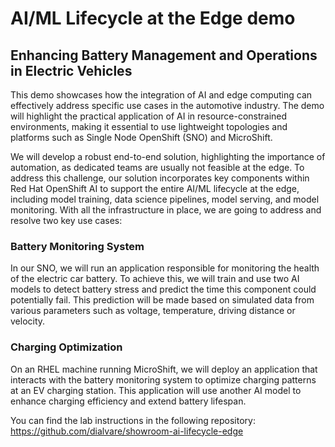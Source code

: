 # AI/ML Lifecycle at the Edge demo

## Enhancing Battery Management and Operations in Electric Vehicles

This demo showcases how the integration of AI and edge computing can effectively address specific use cases in the automotive industry. The demo will highlight the practical application of AI in resource-constrained environments, making it essential to use lightweight topologies and platforms such as Single Node OpenShift (SNO) and MicroShift. 

We will develop a robust end-to-end solution, highlighting the importance of automation, as dedicated teams are usually not feasible at the edge. To address this challenge, our solution incorporates key components within Red Hat OpenShift AI to support the entire AI/ML lifecycle at the edge, including model training, data science pipelines, model serving, and model monitoring. With all the infrastructure in place, we are going to address and resolve two key use cases:

### Battery Monitoring System
In our SNO, we will run an application responsible for monitoring the health of the electric car battery. To achieve this, we will train and use two AI models to detect battery stress and predict the time this component could potentially fail. This prediction will be made based on simulated data from various parameters such as voltage, temperature, driving distance or velocity.

### Charging Optimization
On an RHEL machine running MicroShift, we will deploy an application that interacts with the battery monitoring system to optimize charging patterns at an EV charging station. This application will use another AI model to enhance charging efficiency and extend battery lifespan.

You can find the lab instructions in the following repository: https://github.com/dialvare/showroom-ai-lifecycle-edge 
